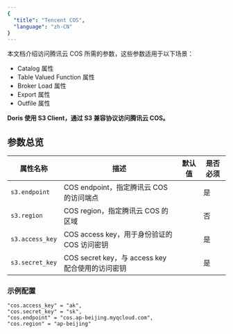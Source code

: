 ```yaml
---
{
  "title": "Tencent COS",
  "language": "zh-CN"
}
---
```


本文档介绍访问腾讯云 COS 所需的参数，这些参数适用于以下场景：

- Catalog 属性
- Table Valued Function 属性
- Broker Load 属性
- Export 属性
- Outfile 属性

**Doris 使用 S3 Client，通过 S3 兼容协议访问腾讯云 COS。**

## 参数总览

| 属性名称                            | 描述                                    | 默认值    | 是否必须 |
|---------------------------------|---------------------------------------|--------|------|
| `s3.endpoint`                   | COS endpoint，指定腾讯云 COS 的访问端点          |        | 是    |
| `s3.region`                     | COS region，指定腾讯云 COS 的区域              |        | 否    |
| `s3.access_key`                 | COS access key，用于身份验证的 COS 访问密钥       |        | 是    |
| `s3.secret_key`                 | COS secret key，与 access key 配合使用的访问密钥 |        | 是    |


### 示例配置

```plaintext
"cos.access_key" = "ak",
"cos.secret_key" = "sk",
"cos.endpoint" = "cos.ap-beijing.myqcloud.com",
"cos.region" = "ap-beijing"
```

